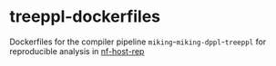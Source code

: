 # treeppl-dockerfiles
Dockerfiles for the compiler pipeline `miking`-`miking-dppl`-`treeppl` for reproducible analysis in [nf-host-rep](https://github.com/ErikDanielsson/nf-host-rep)
